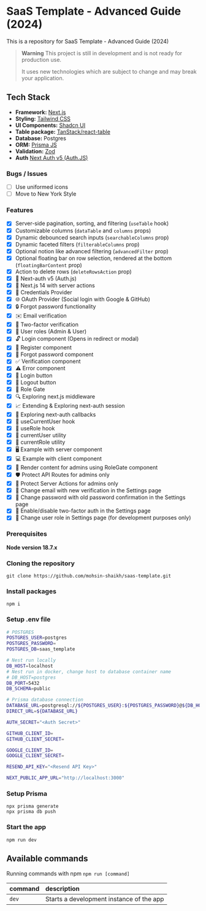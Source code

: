 # SaaS Template - Advanced Guide (2024)

<!-- ![image](https://github.com/mohsin-shaikh/saas-template/assets/12345/d76f776-dsdsd-dsdsd) -->

This is a repository for SaaS Template - Advanced Guide (2024)

<!-- [VIDEO TUTORIAL](https://youtu.be/demo) -->

> **Warning**
> This project is still in development and is not ready for production use.
>
> It uses new technologies which are subject to change and may break your application.

## Tech Stack

- **Framework:** [Next.js](https://nextjs.org)
- **Styling:** [Tailwind CSS](https://tailwindcss.com)
- **UI Components:** [Shadcn UI](https://ui.shadcn.com)
- **Table package:** [TanStack/react-table](https://tanstack.com/table/v8)
- **Database:** Postgres
- **ORM:** [Prisma JS](https://www.prisma.io)
- **Validation:** [Zod](https://zod.dev)
- **Auth** [Next Auth v5 (Auth.JS)](https://authjs.dev)

### Bugs / Issues

- [ ] Use uniformed icons
- [ ] Move to New York Style

### Features

- [x] Server-side pagination, sorting, and filtering (`useTable` hook)
- [x] Customizable columns (`dataTable` and `columns` props)
- [x] Dynamic debounced search inputs (`searchableColumns` prop)
- [x] Dynamic faceted filters (`filterableColumns` prop)
- [x] Optional notion like advanced filtering (`advancedFilter` prop)
- [x] Optional floating bar on row selection, rendered at the bottom (`floatingBarContent` prop)
- [x] Action to delete rows (`deleteRowsAction` prop)
- [x] 🔐 Next-auth v5 (Auth.js)
- [x] 🚀 Next.js 14 with server actions
- [x] 🔑 Credentials Provider
- [x] 🌐 OAuth Provider (Social login with Google & GitHub)
- [x] 🔒 Forgot password functionality
- [x] ✉️ Email verification
- [x] 📱 Two-factor verification
- [x] 👥 User roles (Admin & User)
- [x] 🔓 Login component (Opens in redirect or modal)
- [x] 📝 Register component
- [x] 🤔 Forgot password component
- [x] ✅ Verification component
- [x] ⚠️ Error component
- [x] 🔘 Login button
- [x] 🚪 Logout button
- [x] 🚧 Role Gate
- [x] 🔍 Exploring next.js middleware
- [x] 📈 Extending & Exploring next-auth session
- [x] 🔄 Exploring next-auth callbacks
- [x] 👤 useCurrentUser hook
- [x] 🛂 useRole hook
- [x] 🧑 currentUser utility
- [x] 👮 currentRole utility
- [x] 🖥️ Example with server component
- [x] 💻 Example with client component
- [x] 👑 Render content for admins using RoleGate component
- [x] 🛡️ Protect API Routes for admins only
- [x] 🔐 Protect Server Actions for admins only
- [x] 📧 Change email with new verification in the Settings page
- [x] 🔑 Change password with old password confirmation in the Settings page
- [x] 🔔 Enable/disable two-factor auth in the Settings page
- [x] 🔄 Change user role in Settings page (for development purposes only)

### Prerequisites

**Node version 18.7.x**

### Cloning the repository

```shell
git clone https://github.com/mohsin-shaikh/saas-template.git
```

### Install packages

```shell
npm i
```

### Setup .env file

```sh
# POSTGRES
POSTGRES_USER=postgres
POSTGRES_PASSWORD=
POSTGRES_DB=saas_template

# Nest run locally
DB_HOST=localhost
# Nest run in docker, change host to database container name
# DB_HOST=postgres
DB_PORT=5432
DB_SCHEMA=public

# Prisma database connection
DATABASE_URL=postgresql://${POSTGRES_USER}:${POSTGRES_PASSWORD}@${DB_HOST}:${DB_PORT}/${POSTGRES_DB}?schema=${DB_SCHEMA}&sslmode=prefer
DIRECT_URL=${DATABASE_URL}

AUTH_SECRET="<Auth Secret>"

GITHUB_CLIENT_ID=
GITHUB_CLIENT_SECRET=

GOOGLE_CLIENT_ID=
GOOGLE_CLIENT_SECRET=

RESEND_API_KEY="<Resend API Key>"

NEXT_PUBLIC_APP_URL="http://localhost:3000"
```

### Setup Prisma

```shell
npx prisma generate
npx prisma db push
```

### Start the app

```shell
npm run dev
```

## Available commands

Running commands with npm `npm run [command]`

| command         | description                              |
| :-------------- | :--------------------------------------- |
| `dev`           | Starts a development instance of the app |
